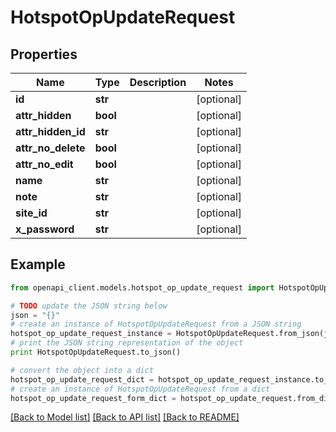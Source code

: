 # HotspotOpUpdateRequest


## Properties

Name | Type | Description | Notes
------------ | ------------- | ------------- | -------------
**id** | **str** |  | [optional] 
**attr_hidden** | **bool** |  | [optional] 
**attr_hidden_id** | **str** |  | [optional] 
**attr_no_delete** | **bool** |  | [optional] 
**attr_no_edit** | **bool** |  | [optional] 
**name** | **str** |  | [optional] 
**note** | **str** |  | [optional] 
**site_id** | **str** |  | [optional] 
**x_password** | **str** |  | [optional] 

## Example

```python
from openapi_client.models.hotspot_op_update_request import HotspotOpUpdateRequest

# TODO update the JSON string below
json = "{}"
# create an instance of HotspotOpUpdateRequest from a JSON string
hotspot_op_update_request_instance = HotspotOpUpdateRequest.from_json(json)
# print the JSON string representation of the object
print HotspotOpUpdateRequest.to_json()

# convert the object into a dict
hotspot_op_update_request_dict = hotspot_op_update_request_instance.to_dict()
# create an instance of HotspotOpUpdateRequest from a dict
hotspot_op_update_request_form_dict = hotspot_op_update_request.from_dict(hotspot_op_update_request_dict)
```
[[Back to Model list]](../README.md#documentation-for-models) [[Back to API list]](../README.md#documentation-for-api-endpoints) [[Back to README]](../README.md)



